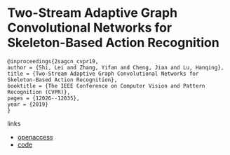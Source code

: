 # Two-Stream Adaptive Graph Convolutional Networks for Skeleton-Based Action Recognition

```
@inproceedings{2sagcn_cvpr19,
author = {Shi, Lei and Zhang, Yifan and Cheng, Jian and Lu, Hanqing},
title = {Two-Stream Adaptive Graph Convolutional Networks for Skeleton-Based Action Recognition},
booktitle = {The IEEE Conference on Computer Vision and Pattern Recognition (CVPR)},
pages = {12026--12035},
year = {2019}
}
```

links
- [openaccess](http://openaccess.thecvf.com/content_CVPR_2019/html/Shi_Two-Stream_Adaptive_Graph_Convolutional_Networks_for_Skeleton-Based_Action_Recognition_CVPR_2019_paper.html)
- [code](https://github.com/lshiwjx/2s-AGCN)
